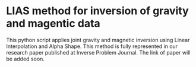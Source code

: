 # LIAS method for inversion of gravity and magentic data

This python script applies joint gravity and magnetic inversion using Linear Interpolation and Alpha Shape. This method is fully represented in our research paper published
at Inverse Problem Journal. The link of paper will be added soon.
